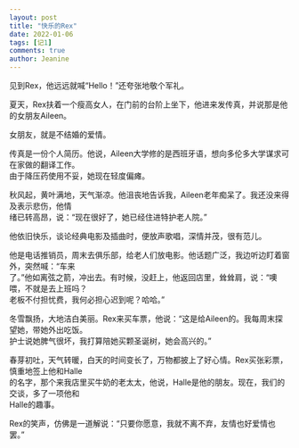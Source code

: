```yaml
---
layout: post
title: "快乐的Rex"
date: 2022-01-06
tags: [记1]
comments: true
author: Jeanine 
---
```

见到Rex，他远远就喊“Hello！”还夸张地敬个军礼。  

夏天，Rex扶着一个瘦高女人，在门前的台阶上坐下，他进来发传真，并说那是他的女朋友Aileen。  

女朋友，就是不结婚的爱情。  

传真是一份个人简历。他说，Aileen大学修的是西班牙语，想向多伦多大学谋求可在家做的翻译工作。  
由于降压药使用不妥，她现在轻度偏瘫。  

秋风起，黄叶满地，天气渐凉。他沮丧地告诉我，Aileen老年痴呆了。我还没来得及表示悲伤，他情  
绪已转高昂，说：“现在很好了，她已经住进特护老人院。”  

他依旧快乐，谈论经典电影及插曲时，便放声歌唱，深情并茂，很有范儿。  

他是电话推销员，周末去俱乐部，给老人们放电影。他话题广泛，我边听边盯着窗外，突然喊：“车来  
了。”他如离弦之箭，冲出去。有时候，没赶上，他返回店里，耸耸肩，说：“噢喂，不就是去上班吗？  
老板不付担忧费，我何必担心迟到呢？哈哈。”  

冬雪飘扬，大地洁白美丽。Rex来买车票，他说：“这是给Aileen的。我每周末探望她，带她外出吃饭。  
护士说她脾气很坏，我打算陪她买颗圣诞树，她会高兴的。”  

春芽初吐，天气转暖，白天的时间变长了，万物都披上了好心情。Rex买张彩票，慎重地签上他和Halle  
的名字，那个来我店里买牛奶的老太太，他说，Halle是他的朋友。现在，我们的交谈，多了一项他和  
Halle的趣事。  

Rex的笑声，仿佛是一道解说：“只要你愿意，我就不离不弃，友情也好爱情也罢。”
